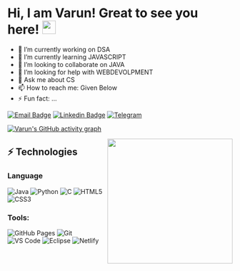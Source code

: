 # Hi, I am Varun! Great to see you here! <img src="https://raw.githubusercontent.com/thepranaygupta/thepranaygupta/main/src/wave.gif" width="30px">

- 🔭 I’m currently working on DSA 
- 🌱 I’m currently learning JAVASCRIPT
- 👯 I’m looking to collaborate on JAVA
- 🤔 I’m looking for help with WEBDEVOLPMENT
- 💬 Ask me about CS
- 📫 How to reach me: Given Below
- ⚡ Fun fact: ...


[![Email Badge](https://img.shields.io/badge/-Email-c14438?style=flat-square&logo=Gmail&logoColor=white&link=mailto:varunjadon.se@gmail.com)](mailto:varunjadon.se@gmail.com)
[![Linkedin Badge](https://img.shields.io/badge/-LinkedIn-blue?style=flat-square&logo=Linkedin&logoColor=white&link=https://www.linkedin.com/in/varun-jadon-280b5721a/)](https://www.linkedin.com/in/varun-jadon-280b5721a/)
[![Telegram](https://img.shields.io/badge/-Telegram-blue?style=flat-square&logo=Telegram&logoColor=white)](https://t.me/7456990316)

[![ Varun's GitHub activity graph](https://activity-graph.herokuapp.com/graph?username=thepranaygupta&theme=xcode)](https://github.com/ThakurSahab0)

<img align='right' src="https://user-images.githubusercontent.com/64855541/133657615-ccb22336-f4db-408e-bc30-af7ff09608e7.png" width="280">

## ⚡ Technologies

### Language

![Java](https://img.shields.io/badge/-java-E34A86?style=flat-square&logo=java)
![Python](https://img.shields.io/badge/-Python-black?style=flat-square&logo=Python)
![C](https://img.shields.io/badge/-C-00599C?style=flat-square&logo=c)
![HTML5](https://img.shields.io/badge/-HTML5-E34F26?style=flat-square&logo=html5&logoColor=white)
![CSS3](https://img.shields.io/badge/-CSS3-1572B6?style=flat-square&logo=css3)


### Tools:

![GitHub Pages](https://img.shields.io/badge/GitHub%20Pages-%23327FC7.svg?logo=github&style=flat-square&logoColor=white)
![Git](https://img.shields.io/badge/-Git-black?style=flat-square&logo=git)
![VS Code](https://img.shields.io/badge/-VS%20Code-007ACC?style=flat-square&logo=visual-studio-code)
![Eclipse](https://img.shields.io/badge/Eclipse-2C2255?style=flat-square&logo=eclipse&logoColor=white)
![Netlify](https://img.shields.io/badge/-Netlify-%2300C7B7?style=flat-square&logo=netlify&logoColor=ffffff)
<!-- ![DigitalOcean](https://img.shields.io/badge/-Digital%20Ocean-darkblue?style=flat-square&logo=digitalocean) -->

<!-- ![Amazon AWS](https://img.shields.io/badge/Amazon%20AWS-232F3E?style=flat-square&logo=amazon-aws)
![Microsoft Azure](https://img.shields.io/badge/Microsoft%20Azure-232F7E?style=flat-square&logo=microsoft-azure)
![Google Cloud](https://img.shields.io/badge/Google%20Cloud-black?style=flat-square&logo=google-cloud)
![Docker](https://img.shields.io/badge/-Docker-black?style=flat-square&logo=docker) -->
<!-- ![Postman](https://img.shields.io/badge/Postman-FF6C37?logo=postman&logoColor=white) -->
